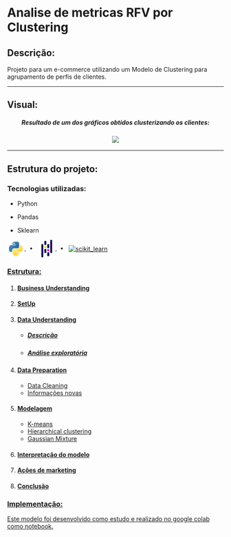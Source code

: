 # Analise de metricas RFV por Clustering
<h2 align="left">Descrição:</h2>
Projeto para um e-commerce utilizando um Modelo de Clustering para agrupamento de perfis de clientes.
<hr>

<h2 align="Left">Visual: </h2>

<h5 align="center">Resultado de um dos gráficos obtidos clusterizando os clientes:</h5>
</p>
<div align="center">
<img src="https://github.com/user-attachments/assets/10a679fa-3b8f-4b30-b73d-5290d3a218e2" width="450px" />
</div>
<hr>

<h2 align="Left">Estrutura do projeto: </h2>
<h3 align="Left">Tecnologias utilizadas: </h3>

- Python

- Pandas

- Sklearn

<p align="left"> <a href="https://www.python.org" target="_blank" rel="noreferrer"> <img align="center" src="https://raw.githubusercontent.com/devicons/devicon/master/icons/python/python-original.svg" alt="python" width="40" height="40"/>
            </a> &nbsp;
            </a> •
            </a> &nbsp;
            </a> <a href="https://pandas.pydata.org/" target="_blank" rel="noreferrer"> <img align="center" src="https://raw.githubusercontent.com/devicons/devicon/2ae2a900d2f041da66e950e4d48052658d850630/icons/pandas/pandas-original.svg" alt="pandas" width="40" height="40"/> 
            </a> &nbsp;
            </a> •
            </a> &nbsp;
            </a> <a href="https://scikit-learn.org/" target="_blank" rel="noreferrer"> <img align="center" src="https://upload.wikimedia.org/wikipedia/commons/0/05/Scikit_learn_logo_small.svg" alt="scikit_learn" width="40" height="40"/>

<h3 align="Left"> Estrutura: </h3>
<ol>
    <li><h4>Business Understanding</h4></li>
    <li><h4>SetUp</h4></li>
    <li><h4>Data Understanding</h4>
        <ul>
            <li><h5>Descrição</h5></li>
            <li><h5>Análise exploratória</h5></li>
        </ul>
    </li>
    <li><h4>Data Preparation</h4>
        <ul>
            <li>Data Cleaning</li>
            <li>Informações novas</li>
        </ul>
    </li>
    <li><h4>Modelagem</h4>
        <ul>
            <li>K-means</li>
            <li>Hierarchical clustering</li>
            <li>Gaussian Mixture</li>
        </ul>
    </li>
    <li><h4>Interpretação do modelo</h4></li>
    <li><h4>Ações de marketing</h4></li>
    <li><h4>Conclusão</h4></li>
</ol>

<h3 align="Left">Implementação: </h3>
Este modelo foi desenvolvido como estudo e realizado no google colab como notebook.

